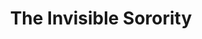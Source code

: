 ---
pid: mp106
title: The Invisible Sorority
location_transcription: Quince+Walnut
coordinates: "[-75.159750926526, 39.948791102803]"
zipcode: '19143'
gen_neighborhood: West Philadelphia
neighborhood: University City
outside_phl: 
age: '24'
age_range: 20-29
instagram: 
image_file_name: mp_106.jpg
proposal_transcription: |-
  A monument to the lesbian bars that no longer exist in the city. Since Sisters closed there are zero lesbian bars in Philadelphia/ Rusty's was a lesbian-owned bar in the '60s/'70s that was eventually shut down.
  //The Invisible Sorority// was an exposé written about the lesbian scene in Philly in 1967.
topic: LGBTQ+,Women
topic_summary: 0, 0, 0
type: Other No Form
keywords_other: lesbian, lesbian bar, queer
credit: Liz B.
image_labels: 
twitter: 
facebook: 
permalink: "/monuments/mp106/"
layout: item-page
---